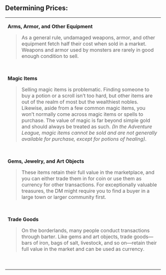 ## **Determining Prices:**

<table><tbody><tr class="odd"><td><p><strong>Arms, Armor, and Other Equipment</strong></p><blockquote><p>As a general rule, undamaged weapons, armor, and other equipment fetch half their cost when sold in a market. Weapons and armor used by monsters are rarely in good enough condition to sell.</p></blockquote><p> </p><p><strong>Magic Items</strong></p><blockquote><p>Selling magic items is problematic. Finding someone to buy a potion or a scroll isn’t too hard, but other items are out of the realm of most but the wealthiest nobles. Likewise, aside from a few common magic items, you won’t normally come across magic items or spells to purchase. The value of magic is far beyond simple gold and should always be treated as such. <em>(In the Adventure League, magic items cannot be sold and are not generally available for purchase, except for potions of healing).</em></p></blockquote><p> </p><p><strong>Gems, Jewelry, and Art Objects</strong></p><blockquote><p>These items retain their full value in the marketplace, and you can either trade them in for coin or use them as currency for other transactions. For exceptionally valuable treasures, the DM might require you to find a buyer in a large town or larger community first.</p></blockquote><p> </p><p><strong>Trade Goods</strong></p><blockquote><p>On the borderlands, many people conduct transactions through barter. Like gems and art objects, trade goods—bars of iron, bags of salt, livestock, and so on—retain their full value in the market and can be used as currency.</p></blockquote><p> </p></td></tr></tbody></table>